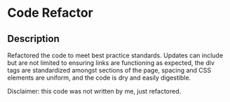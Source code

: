 # Code Refactor 

## Description 

Refactored the code to meet best practice standards. Updates can include but are not limited to ensuring links are functioning as expected, the div tags are standardized amongst sections of the page, spacing and CSS elements are uniform, and the code is dry and easily digestible. 

Disclaimer: this code was not written by me, just refactored. 